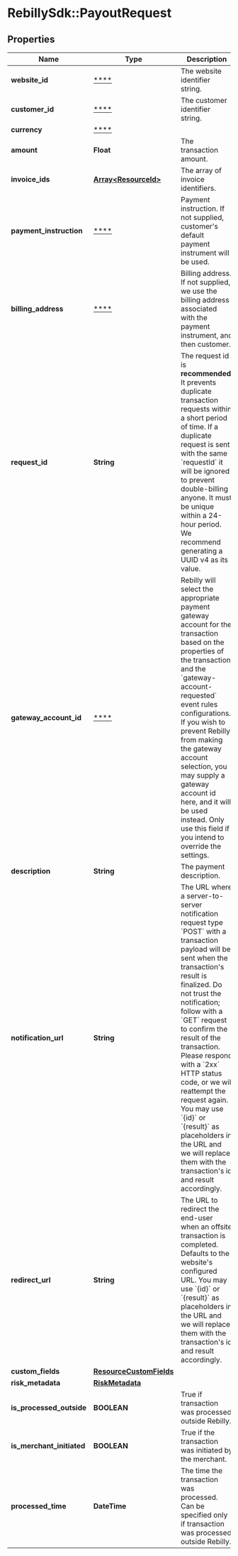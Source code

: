 # RebillySdk::PayoutRequest

## Properties
Name | Type | Description | Notes
------------ | ------------- | ------------- | -------------
**website_id** | [****](.md) | The website identifier string. | 
**customer_id** | [****](.md) | The customer identifier string. | 
**currency** | [****](.md) |  | 
**amount** | **Float** | The transaction amount. | 
**invoice_ids** | [**Array&lt;ResourceId&gt;**](ResourceId.md) | The array of invoice identifiers. | [optional] 
**payment_instruction** | [****](.md) | Payment instruction. If not supplied, customer&#x27;s default payment instrument will be used. | [optional] 
**billing_address** | [****](.md) | Billing address. If not supplied, we use the billing address associated with the payment instrument, and then customer. | [optional] 
**request_id** | **String** | The request id is **recommended**. It prevents duplicate transaction requests within a short period of time. If a duplicate request is sent with the same &#x60;requestId&#x60; it will be ignored to prevent double-billing anyone.  It must be unique within a 24-hour period.  We recommend generating a UUID v4 as its value. | [optional] 
**gateway_account_id** | [****](.md) | Rebilly will select the appropriate payment gateway account for the transaction based on the properties of the transaction and the &#x60;gateway-account-requested&#x60; event rules configurations. If you wish to prevent Rebilly from making the gateway account selection, you may supply a gateway account id here, and it will be used instead. Only use this field if you intend to override the settings. | [optional] 
**description** | **String** | The payment description. | [optional] 
**notification_url** | **String** | The URL where a server-to-server notification request type &#x60;POST&#x60; with a transaction payload will be sent when the transaction&#x27;s result is finalized. Do not trust the notification; follow with a &#x60;GET&#x60; request to confirm the result of the transaction. Please respond with a &#x60;2xx&#x60; HTTP status code, or we will reattempt the request again. You may use &#x60;{id}&#x60; or &#x60;{result}&#x60; as placeholders in the URL and we will replace them with the transaction&#x27;s id and result accordingly.  | [optional] 
**redirect_url** | **String** | The URL to redirect the end-user when an offsite transaction is completed. Defaults to the website&#x27;s configured URL. You may use &#x60;{id}&#x60; or &#x60;{result}&#x60; as placeholders in the URL and we will replace them with the transaction&#x27;s id and result accordingly. | [optional] 
**custom_fields** | [**ResourceCustomFields**](ResourceCustomFields.md) |  | [optional] 
**risk_metadata** | [**RiskMetadata**](RiskMetadata.md) |  | [optional] 
**is_processed_outside** | **BOOLEAN** | True if transaction was processed outside Rebilly. | [optional] [default to false]
**is_merchant_initiated** | **BOOLEAN** | True if the transaction was initiated by the merchant. | [optional] [default to false]
**processed_time** | **DateTime** | The time the transaction was processed. Can be specified only if transaction was processed outside Rebilly. | [optional] 

